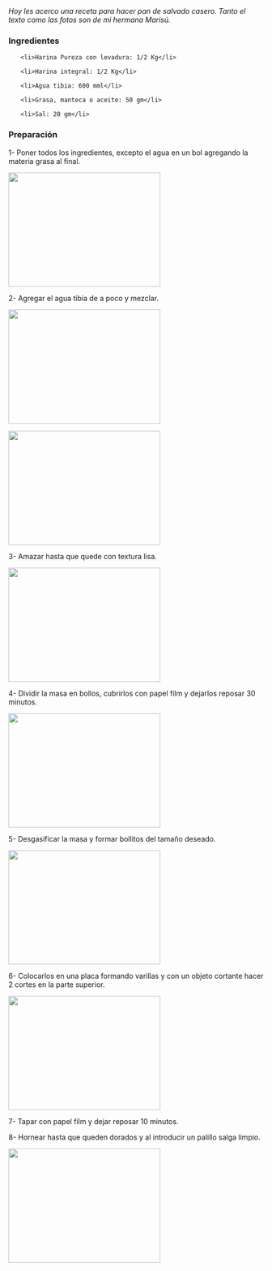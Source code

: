 <html><body><em>Hoy les acerco una receta para hacer pan de salvado casero. Tanto el texto como las fotos son de mi hermana Marisú.

</em>

<!--more-->

<h3>Ingredientes</h3>

<ul>

	<li>Harina Pureza con levadura: 1/2 Kg</li>

	<li>Harina integral: 1/2 Kg</li>

	<li>Agua tibia: 600 mml</li>

	<li>Grasa, manteca o aceite: 50 gm</li>

	<li>Sal: 20 gm</li>

</ul>

<h3>Preparación</h3>

1- Poner todos los ingredientes, excepto el agua en un bol agregando la materia grasa al final.

<a href="/wp-content/uploads/2009/04/100_3789.jpg"><img class="size-medium wp-image-1372 aligncenter" title="100_3789" src="/wp-content/uploads/2009/04/100_3789-300x225.jpg" alt="" width="300" height="225"></a>

2- Agregar el agua tibia de a poco y mezclar.

<a href="/wp-content/uploads/2009/04/100_3791.jpg"><img class="size-medium wp-image-1374 aligncenter" title="100_3791" src="/wp-content/uploads/2009/04/100_3791-300x225.jpg" alt="" width="300" height="225"></a>

<a href="/wp-content/uploads/2009/04/100_3792.jpg"><img class="aligncenter size-medium wp-image-1375" title="100_3792" src="/wp-content/uploads/2009/04/100_3792-300x225.jpg" alt="" width="300" height="225"></a>

3- Amazar hasta que quede con textura lisa.

<a href="/wp-content/uploads/2009/04/100_3793.jpg"><img class="size-medium wp-image-1376 aligncenter" title="100_3793" src="/wp-content/uploads/2009/04/100_3793-300x225.jpg" alt="" width="300" height="225"></a>

4- Dividir la masa en bollos, cubrirlos con papel film y dejarlos reposar 30 minutos.

<a href="/wp-content/uploads/2009/04/100_3794.jpg"><img class="aligncenter size-medium wp-image-1377" title="100_3794" src="/wp-content/uploads/2009/04/100_3794-300x225.jpg" alt="" width="300" height="225"></a>

5- Desgasificar la masa y formar bollitos del tamaño deseado.

<a href="/wp-content/uploads/2009/04/100_3795.jpg"><img class="aligncenter size-medium wp-image-1378" title="100_3795" src="/wp-content/uploads/2009/04/100_3795-300x225.jpg" alt="" width="300" height="225"></a>

6- Colocarlos en una placa formando varillas y con un objeto cortante hacer 2 cortes en la parte superior.

<a href="/wp-content/uploads/2009/04/100_3797.jpg"><img class="aligncenter size-medium wp-image-1380" title="100_3797" src="/wp-content/uploads/2009/04/100_3797-300x225.jpg" alt="" width="300" height="225"></a>

7- Tapar con papel film y dejar reposar 10 minutos.

8- Hornear hasta que queden dorados y al introducir un palillo salga limpio.

<a href="/wp-content/uploads/2009/04/100_3798.jpg"><img class="aligncenter size-medium wp-image-1381" title="100_3798" src="/wp-content/uploads/2009/04/100_3798-300x225.jpg" alt="" width="300" height="225"></a></body></html>